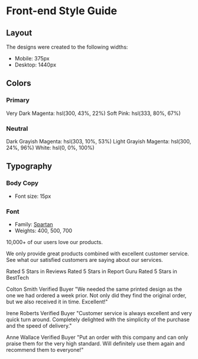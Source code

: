 # Front-end Style Guide

## Layout

The designs were created to the following widths:

- Mobile: 375px
- Desktop: 1440px

## Colors

### Primary

Very Dark Magenta: hsl(300, 43%, 22%)
Soft Pink: hsl(333, 80%, 67%)

### Neutral

Dark Grayish Magenta: hsl(303, 10%, 53%)
Light Grayish Magenta: hsl(300, 24%, 96%)
White: hsl(0, 0%, 100%)

## Typography

### Body Copy

- Font size: 15px

### Font

- Family: [Spartan](https://fonts.google.com/specimen/Spartan)
- Weights: 400, 500, 700

10,000+ of our users love our products.

  We only provide great products combined with excellent customer service.
  See what our satisfied customers are saying about our services.

  Rated 5 Stars in Reviews
  Rated 5 Stars in Report Guru
  Rated 5 Stars in BestTech

  Colton Smith
  Verified Buyer
  "We needed the same printed design as the one we had ordered a week prior.
  Not only did they find the original order, but we also received it in time.
  Excellent!"

  Irene Roberts
  Verified Buyer
  "Customer service is always excellent and very quick turn around. Completely
  delighted with the simplicity of the purchase and the speed of delivery."

  Anne Wallace
  Verified Buyer
  "Put an order with this company and can only praise them for the very high
  standard. Will definitely use them again and recommend them to everyone!"